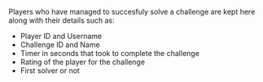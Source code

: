 Players who have managed to succesfuly solve a challenge are kept here along with their details such as:

* Player ID and Username
* Challenge ID and Name
* Timer in seconds that took to complete the challenge
* Rating of the player for the challenge
* First solver or not
